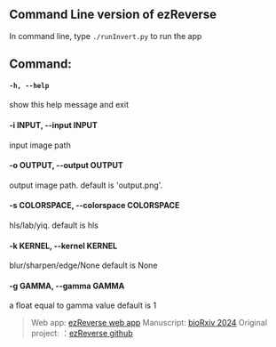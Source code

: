 ## Command Line version of ezReverse

In command line, type `./runInvert.py` to run the app


## Command:


#### `-h, --help`          	
	
 show this help message and exit

####  -i INPUT, --input INPUT	
	
 input image path

####  -o OUTPUT, --output OUTPUT	
	
 output image path. 
	default is 'output.png'.

####  -s COLORSPACE, --colorspace COLORSPACE
	
 hls/lab/yiq. 
	default is hls

####  -k KERNEL, --kernel KERNEL
	
 blur/sharpen/edge/None
	default is None

####  -g GAMMA, --gamma GAMMA
	
 a float equal to gamma value
	default is 1

> Web app: [ezReverse web app](https://amsterdamstudygroup.shinyapps.io/ezreverse/)
Manuscript: [bioRxiv 2024](https://www.biorxiv.org/content/10.1101/2024.05.27.594095v1)
Original project: ：[ezReverse github](https://github.com/Morwey/ezreverse)
